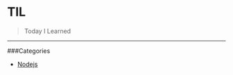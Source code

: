 TIL
===

> Today I Learned

---

###Categories

- [Nodejs](https://github.com/taewoojin/TIL/tree/master/nodejs)
